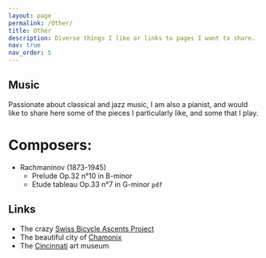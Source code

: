 ```yaml
---
layout: page
permalink: /Other/
title: Other
description: Diverse things I like or links to pages I want to share. 
nav: true
nav_order: 5
---
```

## Music

Passionate about classical and jazz music, I am also a pianist, and would like to share here some of the pieces I particularly like, and some that I play. 

# Composers:

- Rachmaninov (1873-1945) 
    - Prelude Op.32 n°10 in B-minor <a href="{{ poster.pdf | prepend: 'assets/pdf/' | relative_url}}" target="_blank" rel="noopener noreferrer" class="float-right"><i class="fas fa-file-pdf"></i></a>
    - Etude tableau Op.33 n°7 in G-minor `pdf`

## Links

- The crazy [Swiss Bicycle Ascents Project](https://kbarbey.github.io/swiss-bicycle-ascents/)
- The beautiful city of [Chamonix](https://en.chamonix.com)
- The [Cincinnati](https://www.cincinnatiartmuseum.org) art museum
